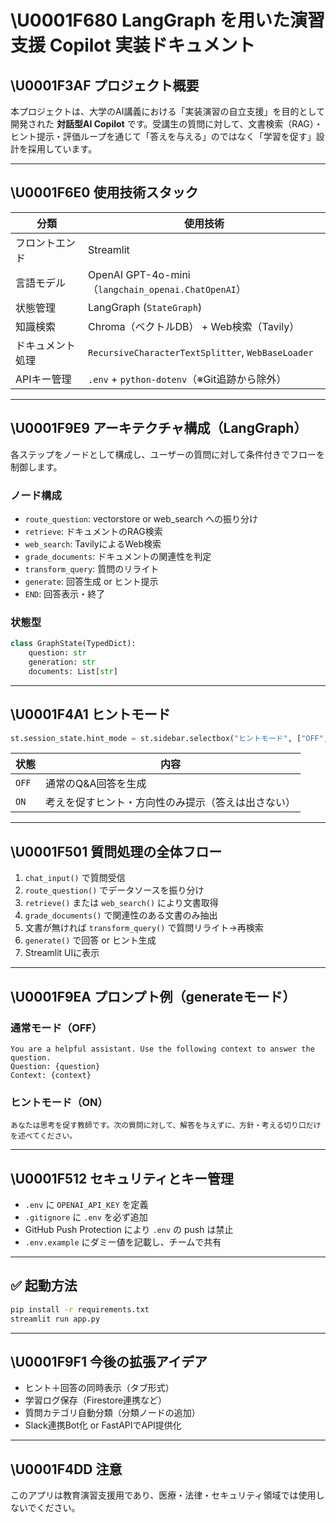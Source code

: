 # \U0001F680 LangGraph を用いた演習支援 Copilot 実装ドキュメント

## \U0001F3AF プロジェクト概要

本プロジェクトは、大学のAI講義における「実装演習の自立支援」を目的として開発された **対話型AI Copilot** です。受講生の質問に対して、文書検索（RAG）・ヒント提示・評価ループを通じて「答えを与える」のではなく「学習を促す」設計を採用しています。

---

## \U0001F6E0️ 使用技術スタック

| 分類 | 使用技術 |
|------|-----------|
| フロントエンド | Streamlit |
| 言語モデル | OpenAI GPT-4o-mini（`langchain_openai.ChatOpenAI`） |
| 状態管理 | LangGraph (`StateGraph`) |
| 知識検索 | Chroma（ベクトルDB） + Web検索（Tavily） |
| ドキュメント処理 | `RecursiveCharacterTextSplitter`, `WebBaseLoader` |
| APIキー管理 | `.env` + `python-dotenv`（※Git追跡から除外） |

---

## \U0001F9E9 アーキテクチャ構成（LangGraph）

各ステップをノードとして構成し、ユーザーの質問に対して条件付きでフローを制御します。

### ノード構成

- `route_question`: vectorstore or web_search への振り分け
- `retrieve`: ドキュメントのRAG検索
- `web_search`: TavilyによるWeb検索
- `grade_documents`: ドキュメントの関連性を判定
- `transform_query`: 質問のリライト
- `generate`: 回答生成 or ヒント提示
- `END`: 回答表示・終了

### 状態型

```python
class GraphState(TypedDict):
    question: str
    generation: str
    documents: List[str]
```

---

## \U0001F4A1 ヒントモード

```python
st.session_state.hint_mode = st.sidebar.selectbox("ヒントモード", ["OFF", "ON"])
```

| 状態 | 内容 |
|------|------|
| `OFF` | 通常のQ&A回答を生成 |
| `ON`  | 考えを促すヒント・方向性のみ提示（答えは出さない） |

---

## \U0001F501 質問処理の全体フロー

1. `chat_input()` で質問受信
2. `route_question()` でデータソースを振り分け
3. `retrieve()` または `web_search()` により文書取得
4. `grade_documents()` で関連性のある文書のみ抽出
5. 文書が無ければ `transform_query()` で質問リライト→再検索
6. `generate()` で回答 or ヒント生成
7. Streamlit UIに表示

---

## \U0001F9EA プロンプト例（generateモード）

### 通常モード（OFF）

```
You are a helpful assistant. Use the following context to answer the question.
Question: {question}
Context: {context}
```

### ヒントモード（ON）

```
あなたは思考を促す教師です。次の質問に対して、解答を与えずに、方針・考える切り口だけを述べてください。
```

---

## \U0001F512 セキュリティとキー管理

- `.env` に `OPENAI_API_KEY` を定義
- `.gitignore` に `.env` を必ず追加
- GitHub Push Protection により `.env` の push は禁止
- `.env.example` にダミー値を記載し、チームで共有

---

## ✅ 起動方法

```bash
pip install -r requirements.txt
streamlit run app.py
```

---

## \U0001F9F1 今後の拡張アイデア

- ヒント＋回答の同時表示（タブ形式）
- 学習ログ保存（Firestore連携など）
- 質問カテゴリ自動分類（分類ノードの追加）
- Slack連携Bot化 or FastAPIでAPI提供化

---

## \U0001F4DD 注意

このアプリは教育演習支援用であり、医療・法律・セキュリティ領域では使用しないでください。

